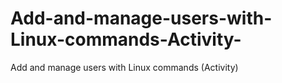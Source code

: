 # Add-and-manage-users-with-Linux-commands-Activity-
Add and manage users with Linux commands (Activity)
